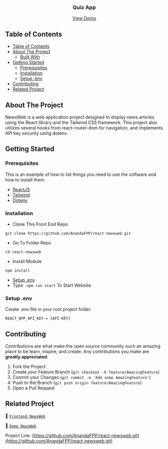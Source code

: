 <br />
<p align="center">
  <h3 align="center">Quiz App</h3>
  <p align="center">
    <a href="https://quiz-app-chi-gules.vercel.app/">View Demo</a>
  </p>
</p>

## Table of Contents

- [Table of Contents](#table-of-contents)
- [About The Project](#about-the-project)
  - [Built With](#built-with)
- [Getting Started](#getting-started)
  - [Prerequisites](#prerequisites)
  - [Installation](#installation)
  - [Setup .env](#setup-env)
- [Contributing](#contributing)
- [Related Project](#related-project)

## About The Project

NewsWeb is a web application project designed to display news articles using the React library and the Tailwind CSS framework. This project also utilizes several hooks from react-router-dom for navigation, and implements API key security using dotenv.


## Getting Started

### Prerequisites

This is an example of how to list things you need to use the software and how to install them.

- [ReactJS](https://reactjs.org/)
- [Tailwind](https://tailwindcss.com/)
- [Dotenv](https://www.npmjs.com/package/dotenv)

### Installation

- Clone This Front End Repo

```
git clone https://github.com/AnandaFPP/react-newsweb.git
```

- Go To Folder Repo

```
cd react-newsweb
```

- Install Module

```
npm install
```

- <a href="#setup-env">Setup .env</a>
- Type ` npm run start` To Start Website

### Setup .env

Create .env file in your root project folder.

```
REACT_APP_API_KEY = [API KEY]
```

## Contributing

Contributions are what make the open source community such an amazing place to be learn, inspire, and create. Any contributions you make are **greatly appreciated**.

1. Fork the Project
2. Create your Feature Branch (`git checkout -b feature/AmazingFeature`)
3. Commit your Changes (`git commit -m 'Add some AmazingFeature'`)
4. Push to the Branch (`git push origin feature/AmazingFeature`)
5. Open a Pull Request

## Related Project


:rocket: [`Frontend NewsWeb`](https://github.com/AnandaFPP/react-newsweb.git)

:rocket: [`Demo NewsWeb`](https://quiz-app-chi-gules.vercel.app/)

Project Link: [https://github.com/AnandaFPP/react-newsweb.git](https://github.com/AnandaFPP/react-newsweb.git)

